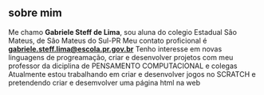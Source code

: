 ## sobre mim ##
Me chamo **Gabriele Steff de Lima**, sou aluna do colegio Estadual Sâo Mateus, de Sâo Mateus do Sul-PR
Meu contato proficional é **gabriele.steff.lima@escola.pr.gov.br**
Tenho interesse em novas linguagens de progreamação, criar e desenvolver projetos com meu professor da diciplina de PENSAMENTO COMPUTACIONAL e colegas 
Atualmente estou trabalhando em criar e desenvolver jogos no SCRATCH e pretendendo criar e desemvolver uma página html na web 
